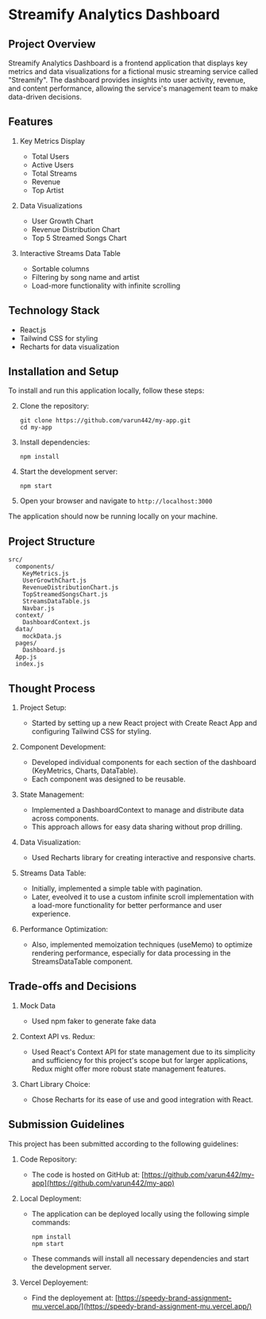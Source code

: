 # Streamify Analytics Dashboard

## Project Overview

Streamify Analytics Dashboard is a frontend application that displays key metrics and data visualizations for a fictional music streaming service called "Streamify". The dashboard provides insights into user activity, revenue, and content performance, allowing the service's management team to make data-driven decisions.

## Features

1. Key Metrics Display
   - Total Users
   - Active Users
   - Total Streams
   - Revenue
   - Top Artist

2. Data Visualizations
   - User Growth Chart
   - Revenue Distribution Chart
   - Top 5 Streamed Songs Chart

3. Interactive Streams Data Table
   - Sortable columns
   - Filtering by song name and artist
   - Load-more functionality with infinite scrolling

## Technology Stack

- React.js
- Tailwind CSS for styling
- Recharts for data visualization

## Installation and Setup

To install and run this application locally, follow these steps:


2. Clone the repository:
   ```
   git clone https://github.com/varun442/my-app.git
   cd my-app
   ```

3. Install dependencies:
   ```
   npm install
   ```

4. Start the development server:
   ```
   npm start
   ```

5. Open your browser and navigate to `http://localhost:3000`

The application should now be running locally on your machine.


## Project Structure

```
src/
  components/
    KeyMetrics.js
    UserGrowthChart.js
    RevenueDistributionChart.js
    TopStreamedSongsChart.js
    StreamsDataTable.js
    Navbar.js
  context/
    DashboardContext.js
  data/
    mockData.js
  pages/
    Dashboard.js
  App.js
  index.js
```

## Thought Process

1. Project Setup:
   - Started by setting up a new React project with Create React App and configuring Tailwind CSS for styling.

2. Component Development:
   - Developed individual components for each section of the dashboard (KeyMetrics, Charts, DataTable).
   - Each component was designed to be reusable.

3. State Management:
   - Implemented a DashboardContext to manage and distribute data across components.
   - This approach allows for easy data sharing without prop drilling.

4. Data Visualization:
   - Used Recharts library for creating interactive and responsive charts.

5. Streams Data Table:
   - Initially, implemented a simple table with pagination.
   - Later, eveolved it to use a custom infinite scroll implementation with a load-more functionality for better performance and user experience.

7. Performance Optimization:
   - Also, implemented memoization techniques (useMemo) to optimize rendering performance, especially for data processing in the StreamsDataTable component.

## Trade-offs and Decisions

1. Mock Data 
   - Used npm faker to generate fake data

2. Context API vs. Redux:
   - Used React's Context API for state management due to its simplicity and sufficiency for this project's scope but for larger applications, Redux might offer more robust state management features.

3. Chart Library Choice:
   - Chose Recharts for its ease of use and good integration with React.


## Submission Guidelines

This project has been submitted according to the following guidelines:

1. Code Repository:
   - The code is hosted on GitHub at: [https://github.com/varun442/my-app](https://github.com/varun442/my-app)

2. Local Deployment:
   - The application can be deployed locally using the following simple commands:
     ```
     npm install
     npm start
     ```
   - These commands will install all necessary dependencies and start the development server.
3. Vercel Deployement:
    - Find the deployement at: [https://speedy-brand-assignment-mu.vercel.app/](https://speedy-brand-assignment-mu.vercel.app/) 
